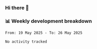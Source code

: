 ### Hi there 👋

### 📊 Weekly development breakdown
<!--START_SECTION:waka-->

```txt
From: 19 May 2025 - To: 26 May 2025

No activity tracked
```

<!--END_SECTION:waka-->
